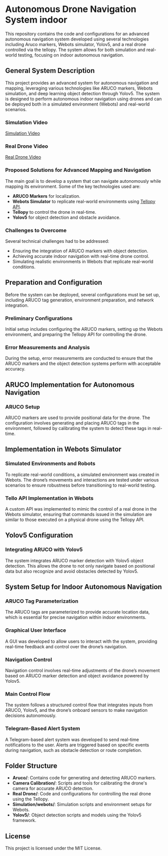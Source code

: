 # Autonomous Drone Navigation System indoor

This repository contains the code and configurations for an advanced autonomous navigation system developed using several technologies including Aruco markers, Webots simulator, Yolov5, and a real drone controlled via the tellopy. The system allows for both simulation and real-world testing, focusing on indoor autonomous navigation.

## General System Description

This project provides an advanced system for autonomous navigation and mapping, leveraging various technologies like ARUCO markers, Webots simulation, and deep learning object detection through Yolov5. The system is designed to perform autonomous indoor navigation using drones and can be deployed both in a simulated environment (Webots) and real-world scenarios.

### Simulation Video

[Simulation Video](https://www.youtube.com/watch?v=UwUdSarG_HE)

### Real Drone Video

[Real Drone Video](https://www.youtube.com/watch?v=guq8SLdWFZY)


### Proposed Solutions for Advanced Mapping and Navigation

The main goal is to develop a system that can navigate autonomously while mapping its environment. Some of the key technologies used are:
- **ARUCO Markers** for localization.
- **Webots Simulator** to replicate real-world environments using [Tellopy API](https://github.com/juanmill4/API-Tello-tellopy-Webots).
- **Tellopy** to control the drone in real-time.
- **Yolov5** for object detection and obstacle avoidance.

### Challenges to Overcome

Several technical challenges had to be addressed:
- Ensuring the integration of ARUCO markers with object detection.
- Achieving accurate indoor navigation with real-time drone control.
- Simulating realistic environments in Webots that replicate real-world conditions.

## Preparation and Configuration

Before the system can be deployed, several configurations must be set up, including ARUCO tag generation, environment preparation, and network integration.

### Preliminary Configurations

Initial setup includes configuring the ARUCO markers, setting up the Webots environment, and preparing the Tellopy API for controlling the drone.

### Error Measurements and Analysis

During the setup, error measurements are conducted to ensure that the ARUCO markers and the object detection systems perform with acceptable accuracy.

## ARUCO Implementation for Autonomous Navigation

### ARUCO Setup

ARUCO markers are used to provide positional data for the drone. The configuration involves generating and placing ARUCO tags in the environment, followed by calibrating the system to detect these tags in real-time.

## Implementation in Webots Simulator

### Simulated Environments and Robots

To replicate real-world conditions, a simulated environment was created in Webots. The drone’s movements and interactions are tested under various scenarios to ensure robustness before transitioning to real-world testing.

### Tello API Implementation in Webots

A custom API was implemented to mimic the control of a real drone in the Webots simulator, ensuring that commands issued in the simulation are similar to those executed on a physical drone using the Tellopy API.

## Yolov5 Configuration

### Integrating ARUCO with Yolov5

The system integrates ARUCO marker detection with Yolov5 object detection. This allows the drone to not only navigate based on positional data but also recognize and avoid obstacles detected by Yolov5.

## System Setup for Indoor Autonomous Navigation

### ARUCO Tag Parameterization

The ARUCO tags are parameterized to provide accurate location data, which is essential for precise navigation within indoor environments.

### Graphical User Interface

A GUI was developed to allow users to interact with the system, providing real-time feedback and control over the drone’s navigation.

### Navigation Control

Navigation control involves real-time adjustments of the drone’s movement based on ARUCO marker detection and object avoidance powered by Yolov5.

### Main Control Flow

The system follows a structured control flow that integrates inputs from ARUCO, Yolov5, and the drone’s onboard sensors to make navigation decisions autonomously.

### Telegram-Based Alert System

A Telegram-based alert system was developed to send real-time notifications to the user. Alerts are triggered based on specific events during navigation, such as obstacle detection or route completion.

## Folder Structure

- **Aruco/**: Contains code for generating and detecting ARUCO markers.
- **Camera Calibration/**: Scripts and tools for calibrating the drone's camera for accurate ARUCO detection.
- **Real Drone/**: Code and configurations for controlling the real drone using the Tellopy.
- **Simulation/webots/**: Simulation scripts and environment setups for Webots.
- **Yolov5/**: Object detection scripts and models using the Yolov5 framework.

## License

This project is licensed under the MIT License.
